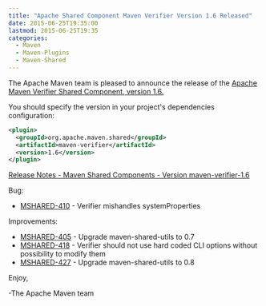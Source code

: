 ```yaml
---
title: "Apache Shared Component Maven Verifier Version 1.6 Released"
date: 2015-06-25T19:35:00
lastmod: 2015-06-25T19:35
categories:
  - Maven
  - Maven-Plugins
  - Maven-Shared
---
```

The Apache Maven team is pleased to announce the release of the 
[Apache Maven Verifier Shared Component, version 1.6.](http://maven.apache.org/shared/maven-verifier/)

You should specify the version in your project's dependencies configuration:

```xml
<plugin>
  <groupId>org.apache.maven.shared</groupId>
  <artifactId>maven-verifier</artifactId>
  <version>1.6</version>
</plugin>
``` 

<!-- more -->


[Release Notes - Maven Shared Components - Version maven-verifier-1.6](https://issues.apache.org/jira/secure/ReleaseNote.jspa?projectId=12317922&version=12331401)


Bug:

 * [MSHARED-410](https://issues.apache.org/jira/browse/MSHARED-410) - Verifier mishandles systemProperties

Improvements:

 * [MSHARED-405](https://issues.apache.org/jira/browse/MSHARED-405) - Upgrade maven-shared-utils to 0.7
 * [MSHARED-418](https://issues.apache.org/jira/browse/MSHARED-418) - Verifier should not use hard coded CLI options without possibility to modify them
 * [MSHARED-427](https://issues.apache.org/jira/browse/MSHARED-427) - Upgrade maven-shared-utils to 0.8

Enjoy,

-The Apache Maven team
